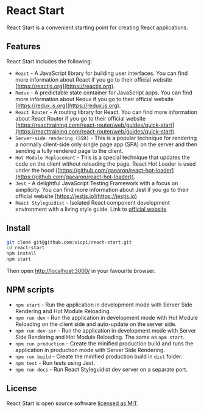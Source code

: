 # React Start

React Start is a convenient starting point for creating React applications.

## Features

React Start includes the following:

- ```React``` - A JavaScript library for building user interfaces. You can find more information about React if you go to their official website [https://reactjs.org](https://reactjs.org).
- ```Redux``` - A predictable state container for JavaScript apps. You can find more information about Redux if you go to their official website [https://redux.js.org](https://redux.js.org).
- ```React Router``` - A routing library for React. You can find more information about React Router if you go to their official website [https://reacttraining.com/react-router/web/guides/quick-start](https://reacttraining.com/react-router/web/guides/quick-start).
- ```Server-side rendering (SSR)``` - This is a popular technique for rendering a normally client-side only single page app (SPA) on the server and then sending a fully rendered page to the client.
- ```Hot Module Replacement``` - This is a special technique that updates the code on the client without reloading the page. React Hot Loader is used under the hood ([https://github.com/gaearon/react-hot-loader](https://github.com/gaearon/react-hot-loader)).
- ```Jest``` - A delightful JavaScript Testing Framework with a focus on simplicity. You can find more information about Jest if you go to their official website [https://jestjs.io](https://jestjs.io)
- `React Styleguidist` - Isolated React component development environment with a living style guide. Link to [official website](https://react-styleguidist.js.org)

## Install

```sh
git clone git@github.com:vicpi/react-start.git
cd react-start
npm install
npm start
```

Then open [http://localhost:3000/](http://localhost:3000/) in your favourite browser.

## NPM scripts

- ```npm start``` - Run the application in development mode with Server Side Rendering and Hot Module Reloading.
- ```npm run dev``` - Run the application in development mode with Hot Module Reloading on the client side and auto-update on the server side.
- ```npm run dev-ssr``` - Run the application in development mode with Server Side Rendering and Hot Module Reloading. The same as ```npm start```.
- ```npm run production``` - Create the minified production build and runs the application in production mode with Server Side Rendering.
- ```npm run build``` - Create the minified production build in ```dist``` folder.
- ```npm test``` - Run tests using Jest.
- `npm run docs` - Run React Styleguidist dev server on a separate port.

## License

React Start is open source software [licensed as MIT](https://github.com/vicpi/react-start/blob/master/LICENSE).
